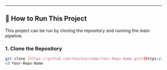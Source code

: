 ---

## 🚀 How to Run This Project

This project can be run by cloning the repository and running the main pipeline.

### 1. Clone the Repository
```bash
git clone [https://github.com/YourUsername/Your-Repo-Name.git](https://github.com/YourUsername/Your-Repo-Name.git)
cd Your-Repo-Name
